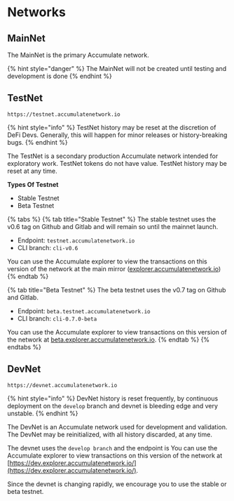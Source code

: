 # Networks

## MainNet

The MainNet is the primary Accumulate network.

{% hint style="danger" %}
The MainNet will not be created until testing and development is done
{% endhint %}

## TestNet

`https://testnet.accumulatenetwork.io`

{% hint style="info" %}
TestNet history may be reset at the discretion of DeFi Devs. Generally, this will happen for minor releases or history-breaking bugs.
{% endhint %}

The TestNet is a secondary production Accumulate network intended for exploratory work. TestNet tokens do not have value. TestNet history may be reset at any time.

**Types Of Testnet**

* Stable Testnet
* Beta Testnet

{% tabs %}
{% tab title="Stable Testnet" %}
The stable testnet uses the v0.6 tag on Github and Gitlab and will remain so until the mainnet launch.&#x20;

* Endpoint: `testnet.accumulatenetwork.io`
* CLI branch: `cli-v0.6`

You can use the Accumulate explorer to view the transactions on this version of the network at the main mirror ([explorer.accumulatenetwork.io](https://explorer.accumulatenetwork.io))
{% endtab %}

{% tab title="Beta Testnet" %}
The beta testnet uses the v0.7 tag on Github and Gitlab.&#x20;

* Endpoint: `beta.testnet.accumulatenetwork.io`
* CLI branch: `cli-0.7.0-beta`

&#x20;You can use the Accumulate explorer to view transactions on this version of the network at [beta.explorer.accumulatenetwork.io](https://beta.explorer.accumulatenetwork.io).
{% endtab %}
{% endtabs %}

## DevNet

`https://devnet.accumulatenetwork.io`

{% hint style="info" %}
DevNet history is reset frequently, by continuous deployment on the `develop` branch and devnet is bleeding edge and very unstable.
{% endhint %}

The DevNet is an Accumulate network used for development and validation. The DevNet may be reinitialized, with all history discarded, at any time.

The devnet uses the `develop branch` and the endpoint is You can use the Accumulate explorer to view transactions on this version of the network at[ ](https://dev.explorer.accumulatenetwork.io/)[https://dev.explorer.accumulatenetwork.io/](https://dev.explorer.accumulatenetwork.io/).

Since the devnet is changing rapidly, we encourage you to use the stable or beta testnet.

